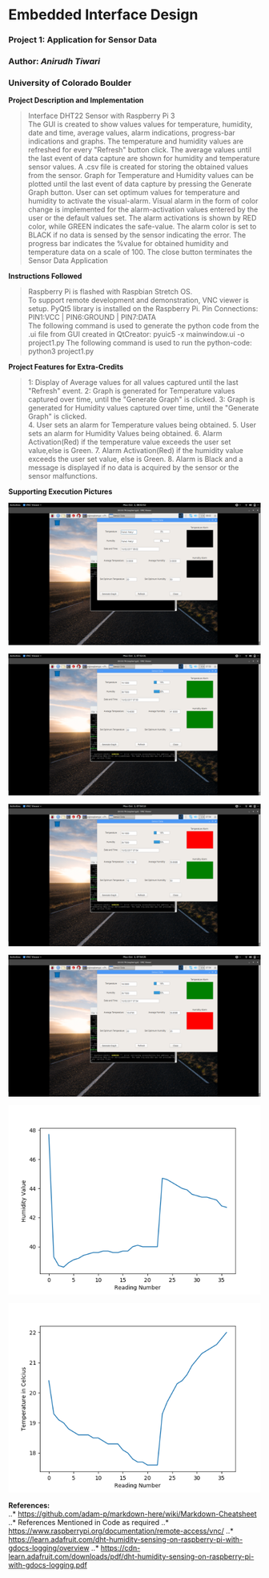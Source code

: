 # Embedded Interface Design
### Project 1: Application for Sensor Data
### Author: *Anirudh Tiwari*
### University of Colorado Boulder  

**Project Description and Implementation**  
>Interface DHT22 Sensor with Raspberry Pi 3  
>The GUI is created to show values values for temperature, humidity, date and time, average values, alarm indications, progress-bar indications and graphs.
>The temperature and humidity values are refreshed for every "Refresh" button click.
>The average values until the last event of data capture are shown for humidity and temperature sensor values.
>A .csv file is created for storing the obtained values from the sensor.
>Graph for Temperature and Humidity values can be plotted until the last event of data capture by pressing the Generate Graph button.
>User can set optimum values for temperature and humidity to activate the visual-alarm.
>Visual alarm in the form of color change is implemented for the alarm-activation values entered by the user or the default values set.
>The alarm activations is shown by RED color, while GREEN indicates the safe-value.
>The alarm color is set to BLACK if no data is sensed by the sensor indicating the error.
>The progress bar indicates the %value for obtained humidity and temperature data on a scale of 100.
>The close button terminates the Sensor Data Application


**Instructions Followed**  
>Raspberry Pi is flashed with Raspbian Stretch OS.  
>To support remote development and demonstration, VNC viewer is setup.
>PyQt5 library is installed on the Raspberry Pi.
>Pin Connections: PIN1:VCC | PIN6:GROUND | PIN7:DATA  
>The following command is used to generate the python code from the .ui file from GUI created in QtCreator: pyuic5 -x mainwindow.ui -o project1.py
>The following command is used to run the python-code: python3 project1.py


**Project Features for Extra-Credits**  
>1: Display of Average values for all values captured until the last "Refresh" event.
>2: Graph is generated for Temperature values captured over time, until the "Generate Graph" is clicked.
>3: Graph is generated for Humidity values captured over time, until the "Generate Graph" is clicked.  
>4. User sets an alarm for Temperature values being obtained.
>5. User sets an alarm for Humidity Values being obtained.
>6. Alarm Activation(Red) if the temperature value exceeds the user set value,else is Green.
>7. Alarm Activation(Red) if the humidity value exceeds the user set value, else is Green.
>8. Alarm is Black and a message is displayed if no data is acquired by the sensor or the sensor malfunctions.

**Supporting Execution Pictures**  

![alt text](https://github.com/tiwarianirudh/eid-fall2017/blob/master/Project1/untitled/0_No_Data_Recieved.png "When No Data is Captured")    


![alt text](https://github.com/tiwarianirudh/eid-fall2017/blob/master/Project1/untitled/1_With_No_Alarm.png "With No Alarm")  


![alt text](https://github.com/tiwarianirudh/eid-fall2017/blob/master/Project1/untitled/2_With_Temp_Alarm.png "With Temperature Alarm")


![alt text](https://github.com/tiwarianirudh/eid-fall2017/blob/master/Project1/untitled/3_With_Humidity_Alarm.png "With Humidity Alarm")


![alt text](https://github.com/tiwarianirudh/eid-fall2017/blob/master/Project1/untitled/Humidity.png "Humidity Graph")


![alt text](https://github.com/tiwarianirudh/eid-fall2017/blob/master/Project1/untitled/Temperature.png "With Temperature Graph")


**References:**  
..* https://github.com/adam-p/markdown-here/wiki/Markdown-Cheatsheet
..* References Mentioned in Code as required
..* https://www.raspberrypi.org/documentation/remote-access/vnc/
..* https://learn.adafruit.com/dht-humidity-sensing-on-raspberry-pi-with-gdocs-logging/overview
..* https://cdn-learn.adafruit.com/downloads/pdf/dht-humidity-sensing-on-raspberry-pi-with-gdocs-logging.pdf
